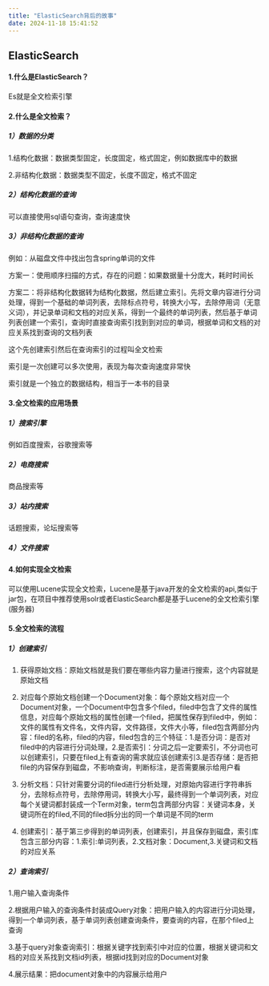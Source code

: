 ```yaml
---
title: "ElasticSearch背后的故事"
date: 2024-11-18 15:41:52
---
```


## ElasticSearch

#### 1.什么是ElasticSearch？

Es就是全文检索引擎

#### 2.什么是全文检索？

##### 1）数据的分类

1.结构化数据：数据类型固定，长度固定，格式固定，例如数据库中的数据

2.非结构化数据：数据类型不固定，长度不固定，格式不固定

##### 2）结构化数据的查询

可以直接使用sql语句查询，查询速度快

##### 3）非结构化数据的查询

例如：从磁盘文件中找出包含spring单词的文件

方案一：使用顺序扫描的方式，存在的问题：如果数据量十分庞大，耗时时间长

方案二：将非结构化数据转为结构化数据，然后建立索引。先将文章内容进行分词处理，得到一个基础的单词列表，去除标点符号，转换大小写，去除停用词（无意义词），并记录单词和文档的对应关系，得到一个最终的单词列表，然后基于单词列表创建一个索引，查询时直接查询索引找到到对应的单词，根据单词和文档的对应关系找到查询的文档列表

这个先创建索引然后在查询索引的过程叫全文检索

索引是一次创建可以多次使用，表现为每次查询速度非常快

索引就是一个独立的数据结构，相当于一本书的目录

#### 3.全文检索的应用场景

##### 1）搜索引擎

例如百度搜索，谷歌搜索等

##### 2）电商搜索

商品搜索等

##### 3）站内搜索

话题搜索，论坛搜索等

##### 4）文件搜索

#### 4.如何实现全文检索

可以使用Lucene实现全文检索，Lucene是基于java开发的全文检索的api,类似于jar包，在项目中推荐使用solr或者ElasticSearch都是基于Lucene的全文检索引擎(服务器)

#### 5.全文检索的流程

##### 1）创建索引

1.  获得原始文档：原始文档就是我们要在哪些内容力量进行搜索，这个内容就是原始文档

2.  对应每个原始文档创建一个Document对象：每个原始文档对应一个Document对象，一个Document中包含多个filed，filed中包含了文件的属性信息，对应每个原始文档的属性创建一个filed，把属性保存到filed中，例如：文件的属性有文件名，文件内容，文件路径，文件大小等，filed包含两部分内容：filed的名称，filed的内容，filed包含的三个特征：1.是否分词：是否对filed中的内容进行分词处理，2.是否索引：分词之后一定要索引，不分词也可以创建索引，只要在filed上有查询的需求就应该创建索引3.是否存储：是否把file的内容保存到磁盘，不影响查询，判断标注，是否需要展示给用户看

3.  分析文档：只针对需要分词的filed进行分析处理，对原始内容进行字符串拆分，去除标点符号，去除停用词，转换大小写，最终得到一个单词列表，对应每个关键词都封装成一个Term对象，term包含两部分内容：关键词本身，关键词所在的filed,不同的filed拆分出的同一个单词是不同的term

4.  创建索引：基于第三步得到的单词列表，创建索引，并且保存到磁盘，索引库包含三部分内容：1.索引:单词列表，2.文档对象：Document,3.关键词和文档的对应关系

##### 2）查询索引

1.用户输入查询条件

2.根据用户输入的查询条件封装成Query对象：把用户输入的内容进行分词处理，得到一个单词列表，基于单词列表创建查询条件，要查询的内容，在那个filed上查询

3.基于query对象查询索引：根据关键字找到索引中对应的位置，根据关键词和文档的对应关系找到文档id列表，根据id找到对应的Document对象

4.展示结果：把document对象中的内容展示给用户
